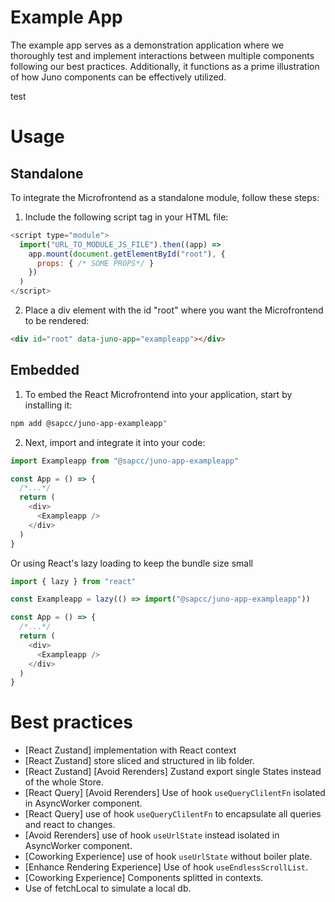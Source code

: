 # Example App

The example app serves as a demonstration application where we thoroughly test and implement interactions between multiple components following our best practices. Additionally, it functions as a prime illustration of how Juno components can be effectively utilized.

test

# Usage

## Standalone

To integrate the Microfrontend as a standalone module, follow these steps:

1. Include the following script tag in your HTML file:

```js
<script type="module">
  import("URL_TO_MODULE_JS_FILE").then((app) =>
    app.mount(document.getElementById("root"), {
      props: { /* SOME PROPS*/ }
    })
  )
</script>
```

2. Place a div element with the id "root" where you want the Microfrontend to be rendered:

```html
<div id="root" data-juno-app="exampleapp"></div>
```

## Embedded

1. To embed the React Microfrontend into your application, start by installing it:

```bash
npm add @sapcc/juno-app-exampleapp"
```

2. Next, import and integrate it into your code:

```js
import Exampleapp from "@sapcc/juno-app-exampleapp"

const App = () => {
  /*...*/
  return (
    <div>
      <Exampleapp />
    </div>
  )
}
```

Or using React's lazy loading to keep the bundle size small

```js
import { lazy } from "react"

const Exampleapp = lazy(() => import("@sapcc/juno-app-exampleapp"))

const App = () => {
  /*...*/
  return (
    <div>
      <Exampleapp />
    </div>
  )
}
```

# Best practices

- [React Zustand] implementation with React context
- [React Zustand] store sliced and structured in lib folder.
- [React Zustand] [Avoid Rerenders] Zustand export single States instead of the whole Store.
- [React Query] [Avoid Rerenders] Use of hook `useQueryClilentFn` isolated in AsyncWorker component.
- [React Query] use of hook `useQueryClilentFn` to encapsulate all queries and react to changes.
- [Avoid Rerenders] use of hook `useUrlState` instead isolated in AsyncWorker component.
- [Coworking Experience] use of hook `useUrlState` without boiler plate.
- [Enhance Rendering Experience] Use of hook `useEndlessScrollList`.
- [Coworking Experience] Components splitted in contexts.
- Use of fetchLocal to simulate a local db.

```

```
